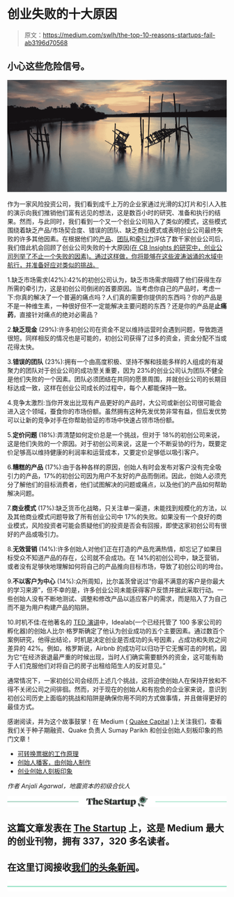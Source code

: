 # 创业失败的十大原因

> 原文：<https://medium.com/swlh/the-top-10-reasons-startups-fail-ab3196d70568>

## 小心这些危险信号。

![](img/d02779219cfe9a4f84c4f63ae3b4c52e.png)

作为一家风险投资公司，我们看到成千上万的企业家通过光滑的幻灯片和引人入胜的演示向我们推销他们富有远见的想法，这是数百小时的研究、准备和执行的结果。然而，与此同时，我们看到一个又一个创业公司陷入了类似的模式，这些模式围绕着缺乏产品/市场契合度、错误的团队、缺乏商业模式或表明创业公司最终失败的许多其他因素。在根据他们的[产品](https://www.quakecapital.com/blog/what-vcs-look-for-3)、[团队](https://www.quakecapital.com/blog/what-vcs-look-for-1)和[牵引力](https://www.quakecapital.com/blog/what-vcs-look-for-2)评估了数千家创业公司后，我们借此机会回顾了创业公司失败的十大原因[(在 CB Insights 的研究中，创业公司列举了不止一个失败的因素)。通过这样做，你将能够在这些波涛汹涌的水域中航行，并准备好应对类似的挑战。](https://www.cbinsights.com/research/startup-failure-reasons-top/)

1.缺乏市场需求(42%):42%的初创公司认为，缺乏市场需求阻碍了他们获得生存所需的牵引力，这是初创公司倒闭的首要原因。当考虑你自己的产品时，考虑一下:你真的解决了一个普遍的痛点吗？人们真的需要你提供的东西吗？你的产品是不是一种维生素，一种很好但不一定能解决主要问题的东西？还是你的产品是**止痛药**，直接针对痛点的绝对必需品？

2.**缺乏现金** (29%):许多初创公司在资金不足以维持运营时会遇到问题，导致跑道很短。同样相反的情况也是可能的，初创公司获得了过多的资金，资金分配不当或花得太快。

3.**错误的团队** (23%):拥有一个由高度积极、坚持不懈和技能多样的人组成的有凝聚力的团队对于创业公司的成功至关重要，因为 23%的创业公司认为团队不健全是他们失败的一个因素。团队必须团结在共同的愿景周围，并就创业公司的长期目标达成一致，这样在创业公司成长的过程中，每个人都能保持一致。

4.竞争太激烈:当你开发出比现有产品更好的产品时，大公司或新创公司很可能会进入这个领域，蚕食你的市场份额。虽然拥有这种先发优势非常有益，但后发优势可以让新的竞争对手在你帮助验证的市场中快速占领市场份额。

5.**定价问题** (18%):弄清楚如何定价总是一个挑战，但对于 18%的初创公司来说，这是他们失败的一个原因。对于初创公司来说，这是一个不断妥协的行为，既要定价足够高以维持健康的利润率和运营成本，又要定价足够低以吸引客户。

6.**糟糕的产品** (17%):由于各种各样的原因，创始人有时会发布对客户没有完全吸引力的产品，17%的初创公司因为用户不友好的产品而倒闭。因此，创始人必须充分了解他们的目标消费者，他们试图解决的问题或痛点，以及他们的产品如何帮助解决问题。

7.**商业模式** (17%):缺乏货币化战略，只关注单一渠道，未能找到规模化的方法，以及其他商业模式问题导致了所有创业公司中 17%的失败。如果没有一个良好的商业模式，风险投资者可能会质疑他们的投资是否会有回报，即使这家初创公司有很好的产品或吸引力。

8.**无效营销** (14%):许多创始人对他们正在打造的产品充满热情，却忘记了如果目标受众不知道产品的存在，公司就不会成功。在 14%的初创公司中，缺乏营销，或者没有足够快地理解如何将自己的产品推向目标市场，导致了初创公司的垮台。

9.**不以客户为中心** (14%):众所周知，比尔盖茨曾说过“你最不满意的客户是你最大的学习来源”，但不幸的是，许多创业公司未能获得客户反馈并据此采取行动。一些创始人没有不断地测试、调整和修改产品以适应客户的需求，而是陷入了为自己而不是为用户构建产品的陷阱。

10.时机不佳:在他著名的 [TED 演讲](https://www.ted.com/talks/bill_gross_the_single_biggest_reason_why_startups_succeed/transcript?language=en)中，Idealab(一个已经托管了 100 多家公司的孵化器)的创始人比尔·格罗斯确定了他认为创业成功的五个主要因素。通过数百个案例研究，他得出结论，时机是决定创业是否成功的头号因素，占成功和失败之间差异的 42%。例如，格罗斯说，Airbnb 的成功可以归功于它无懈可击的时机，因为它“在经济衰退最严重的时候出现，当时人们确实需要额外的资金，这可能有助于人们克服他们对将自己的房子出租给陌生人的反对意见。”

通常情况下，一家初创公司会经历上述几个挑战，这将迫使创始人在保持开放和不得不关闭公司之间徘徊。然而，对于现在的创始人和有抱负的企业家来说，意识到初创公司历史上面临的挑战和陷阱是确保你用不同的方式做事情，并且做得更好的最佳方式。

感谢阅读，并为这个故事鼓掌！在 Medium ( [Quake Capital](https://medium.com/u/4cf2616dc412?source=post_page-----ab3196d70568--------------------------------) )上关注我们，查看我们关于种子期融资、Quake 负责人 Sumay Parikh 和创业创始人刻板印象的热门文章！

*   [可转换票据的工作原理](/quakecap/how-convertible-notes-work-54a7b297cc1f)
*   [创始人播客，由创始人制作](/swlh/a-podcast-for-founders-by-founders-df5c73fc775a)
*   [创业创始人刻板印象](/swlh/the-startup-founder-stereotype-9c03cd6ce48e)

*作者 Anjali Agarwal，地震资本的初级合伙人*

[![](img/308a8d84fb9b2fab43d66c117fcc4bb4.png)](https://medium.com/swlh)

## 这篇文章发表在 [The Startup](https://medium.com/swlh) 上，这是 Medium 最大的创业刊物，拥有 337，320 多名读者。

## 在这里订阅接收[我们的头条新闻](http://growthsupply.com/the-startup-newsletter/)。

[![](img/b0164736ea17a63403e660de5dedf91a.png)](https://medium.com/swlh)